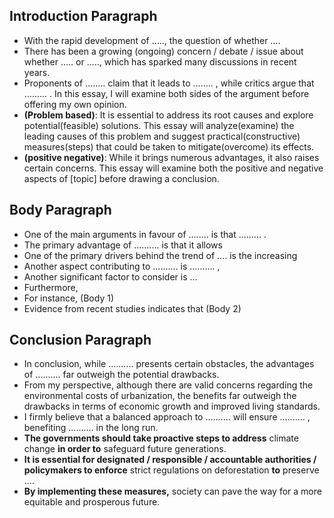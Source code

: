 ## Introduction Paragraph

- With the rapid development of ....., the question of whether ....
- There has been a growing (ongoing) concern / debate / issue about whether ..... or ....., which has sparked many discussions in recent years.
- Proponents of ........ claim that it leads to ........ , while critics argue that ......... . In this essay, I will examine both sides of the argument before offering my own opinion.
- **(Problem based)**: It is essential to address its root causes and explore potential(feasible) solutions. This essay will analyze(examine) the leading causes of this problem and suggest practical(constructive) measures(steps) that could be taken to mitigate(overcome) its effects.
- **(positive negative)**: While it brings numerous advantages, it also raises certain concerns. This essay will examine both the positive and negative aspects of [topic] before drawing a conclusion.


## Body Paragraph
- One of the main arguments in favour of ........ is that ......... .
- The primary advantage of .......... is that it allows
- One of the primary drivers behind the trend of .... is the increasing
- Another aspect contributing to .......... is .......... ,
- Another significant factor to consider is ...
- Furthermore, 
- For instance, (Body 1)
- Evidence from recent studies indicates that (Body 2)


## Conclusion Paragraph

- In conclusion, while .......... presents certain obstacles, the advantages of .......... far outweigh the potential drawbacks.
- From my perspective, although there are valid concerns regarding the environmental costs of urbanization, the benefits far outweigh the drawbacks in terms of economic growth and improved living standards.
- I firmly believe that a balanced approach to .......... will ensure .......... , benefiting .......... in the long run.
- **The governments should take proactive steps to address** climate change **in order to** safeguard future generations.
- **It is essential for designated / responsible / accountable authorities / policymakers to enforce** strict regulations on deforestation **to** preserve ....
- **By implementing these measures,** society can pave the way for a more equitable and prosperous future.
